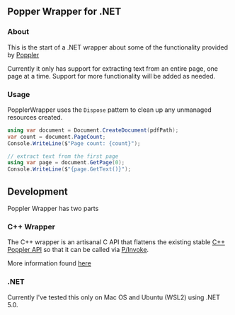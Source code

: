 ## Popper Wrapper for .NET

### About

This is the start of a .NET wrapper about some of the functionality provided
by [Poppler](https://poppler.freedesktop.org/)

Currently it only has support for extracting text from an entire page, one page at a time. 
Support for more functionality will be added as needed. 

### Usage

PopplerWrapper uses the `Dispose` pattern to clean up any unmanaged resources created.

```csharp
using var document = Document.CreateDocument(pdfPath);
var count = document.PageCount;
Console.WriteLine($"Page count: {count}");

// extract text from the first page
using var page = document.GetPage(0);
Console.WriteLine($"{page.GetText()}");
```

## Development

Poppler Wrapper has two parts

### C++ Wrapper

The C++ wrapper is an artisanal C API that flattens the existing stable [C++ Poppler API](https://poppler.freedesktop.org/api/cpp/) so that it can be called via [P/Invoke](https://docs.microsoft.com/en-us/dotnet/standard/native-interop/pinvoke).

More information found [here](https://github.com/bdurrani/poppler-wrapper/blob/master/poppler-wrapper-lib/README.md)

### .NET 

Currently I've tested this only on Mac OS and Ubuntu (WSL2) using .NET 5.0.

